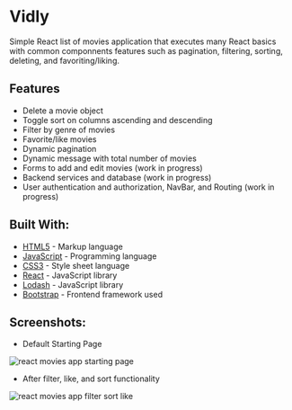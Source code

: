 # Vidly

Simple React list of movies application that executes many React basics with common componnents features such as pagination, filtering, sorting, deleting, and favoriting/liking. 

## Features

* Delete a movie object
* Toggle sort on columns ascending and descending
* Filter by genre of movies
* Favorite/like movies
* Dynamic pagination
* Dynamic message with total number of movies
* Forms to add and edit movies (work in progress)
* Backend services and database (work in progress)
* User authentication and authorization, NavBar, and Routing (work in progress)


## Built With:

* [HTML5](https://www.w3.org/TR/html5/) - Markup language
* [JavaScript](https://www.javascript.com/) - Programming language
* [CSS3](https://www.w3.org/TR/css-2018/) - Style sheet language
* [React](https://reactjs.org/) - JavaScript library
* [Lodash](https://lodash.com/) - JavaScript library
* [Bootstrap](https://getbootstrap.com/) - Frontend framework used 


## Screenshots:

* Default Starting Page

![react movies app starting page](https://user-images.githubusercontent.com/40550878/50578261-2d99ae00-0dec-11e9-9300-f7fe1d5a9be2.PNG)

* After filter, like, and sort functionality

![react movies app filter sort like](https://user-images.githubusercontent.com/40550878/50578262-2d99ae00-0dec-11e9-86fc-f438339b7f31.PNG)
